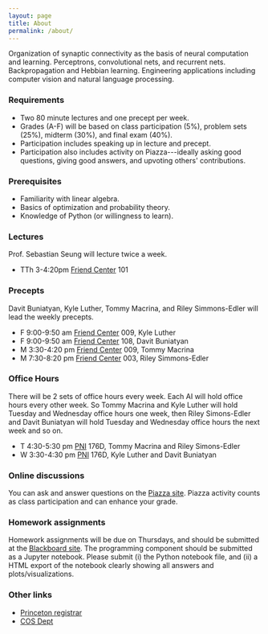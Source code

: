 ```yaml
---
layout: page
title: About
permalink: /about/
---
```


Organization of synaptic connectivity as the basis of neural
computation and learning. Perceptrons, convolutional nets, and
recurrent nets. Backpropagation and Hebbian learning. Engineering
applications including computer vision and natural language
processing.

### Requirements
  - Two 80 minute lectures and one precept per week.  
  - Grades (A-F) will be based on class participation (5%), problem sets (25%), midterm (30%), and final exam (40%).
  - Participation includes speaking up in lecture and precept.
  - Participation also includes activity on Piazza---ideally asking good questions, giving good answers, and upvoting others' contributions.

### Prerequisites
  - Familiarity with linear algebra.
  - Basics of optimization and probability theory.
  - Knowledge of Python (or willingness to learn).

### Lectures
Prof. Sebastian Seung will lecture twice a week.

- TTh 3-4:20pm [Friend Center][friend-center] 101

### Precepts
Davit Buniatyan, Kyle Luther, Tommy Macrina, and Riley Simmons-Edler will lead the weekly precepts.

- F	9:00-9:50 am [Friend Center][friend-center]	009, Kyle Luther
- F 9:00-9:50 am [Friend Center][friend-center] 108, Davit Buniatyan
- M	3:30-4:20 pm [Friend Center][friend-center]	009, Tommy Macrina
- M	7:30-8:20 pm [Friend Center][friend-center] 003, Riley Simmons-Edler

### Office Hours
There will be 2 sets of office hours every week. Each AI will hold office hours every other week. So Tommy Macrina and Kyle Luther will hold Tuesday and Wednesday office hours one week, then Riley Simons-Edler and Davit Buniatyan will hold Tuesday and Wednesday office hours the next week and so on.

- T 4:30-5:30 pm [PNI][pni] 176D, Tommy Macrina and Riley Simons-Edler
- W 3:30-4:30 pm [PNI][pni] 176D, Kyle Luther and Davit Buniatyan


### Online discussions
You can ask and answer questions on the [Piazza site](https://piazza.com/princeton/spring2018/cos485/home).  Piazza activity counts as class participation and can enhance your grade.


### Homework assignments
Homework assignments will be due on Thursdays, and should be submitted at the [Blackboard site](https://blackboard.princeton.edu/webapps/blackboard/execute/announcement?method=search&context=course&course_id=_6115916_1&handle=cp_announcements&mode=cpview).  The programming component should be submitted as a Jupyter notebook. Please submit (i) the Python notebook file, and (ii) a HTML export of the notebook clearly showing all answers and plots/visualizations.

### Other links
- [Princeton registrar](https://registrar.princeton.edu/course-offerings/course_details.xml?courseid=014447&term=1184)
- [COS Dept](http://www.cs.princeton.edu/courses/archive/spring18/cos485/)

[friend-center]: https://goo.gl/maps/FbGwEnmNAnC2
[pni]: https://www.google.com/maps/place/Princeton+Neuroscience+Institute/@40.3430949,-74.6547442,17z/data=!3m1!4b1!4m5!3m4!1s0x89c3e6c53815e167:0x52f009cb85093372!8m2!3d40.3430908!4d-74.6525555
[computer-science]: https://goo.gl/maps/23Nw4ktSwZQ2

